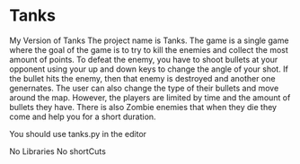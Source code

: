 # Tanks
My Version of Tanks
The project name is Tanks. 
The game is a single game where the goal of the game is to try to kill the enemies and collect the most amount of points.
To defeat the enemy, you have to shoot bullets at your opponent using your up and down keys to change the angle of your shot.
If the bullet hits the enemy, then that enemy is destroyed and another one genernates. 
The user can also change the type of their bullets and move around the map. However, the players are limited by time
and the amount of bullets they have.
There is also Zombie enemies that when they die they come and help you for a short duration.

You should use tanks.py in the editor 

No Libraries
No shortCuts
